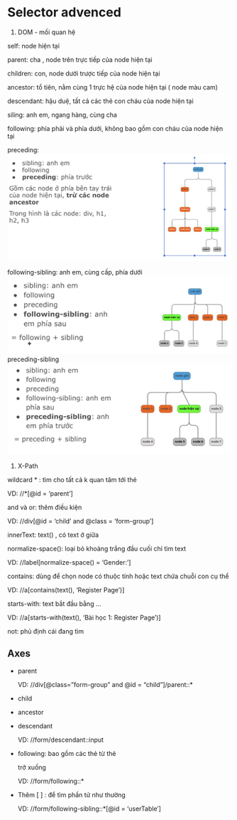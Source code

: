 # Selector advenced

1. DOM - mối quan hệ

self: node hiện tại

parent: cha , node trên trực tiếp của node hiện tại

children: con, node dưới trược tiếp của node hiện tại

ancestor: tổ tiên, nằm cùng 1 trực hệ của node hiện tại ( node màu cam)

descendant: hậu duệ, tất cả các thẻ con cháu của node hiện tại

siling: anh em, ngang hàng, cùng cha

following: phía phải và phía dưới, không bao gồm con cháu của node hiện tại

preceding: 
![image.png](1.png)

following-sibling: anh em, cùng cấp, phía dưới
![image.png](2.png)
preceding-sibling
![image.png](3.png)

1. X-Path

wildcard *  : tìm cho tất cả k quan tâm tới thẻ

VD: //*[@id = ‘parent’]

and và or: thêm điều kiện

VD: //div[@id = ‘child’ and @class = ‘form-group’]

innerText: text() , có text ở giữa 

normalize-space(): loại bỏ khoảng trắng đầu cuối chỉ tìm text

VD: //label[normalize-space() = ‘Gender:’]

contains: dùng để chọn node có thuộc tính hoặc text chứa chuỗi con cụ thể

VD: //a[contains(text(), ‘Register Page’)]

starts-with: text bắt đầu bằng …

VD: //a[starts-with(text(), ‘Bài học 1: Register Page’)]

not: phủ định cái đang tìm

## Axes
- parent
    
    VD: //div[@class=”form-group” and @id = “child”]/parent::*
    
- child
- ancestor
- descendant
    
    VD: //form/descendant::input
    
- following: bao gồm các thẻ từ thẻ <table> trở xuống
    
    VD: //form/following::*
    
- Thêm [ ] : để tìm phần tử như thường
    
    VD: //form/following-sibling::*[@id = ‘userTable’]
    

